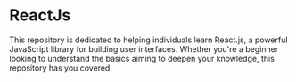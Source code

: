 # ReactJs
This repository is dedicated to helping individuals learn React.js, a powerful JavaScript library for building user interfaces. Whether you're a beginner looking to understand the basics aiming to deepen your knowledge, this repository has you covered.
